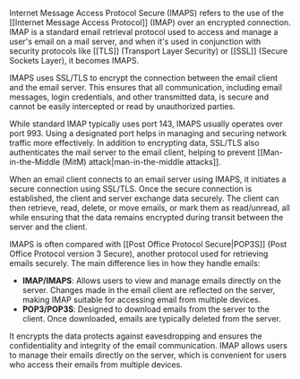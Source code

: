 Internet Message Access Protocol Secure (IMAPS) refers to the use of the [[Internet Message Access Protocol]] (IMAP) over an encrypted connection. IMAP is a standard email retrieval protocol used to access and manage a user's email on a mail server, and when it's used in conjunction with security protocols like [[TLS]] (Transport Layer Security) or [[SSL]] (Secure Sockets Layer), it becomes IMAPS.

IMAPS uses SSL/TLS to encrypt the connection between the email client and the email server. This ensures that all communication, including email messages, login credentials, and other transmitted data, is secure and cannot be easily intercepted or read by unauthorized parties. 

While standard IMAP typically uses port 143, IMAPS usually operates over port 993. Using a designated port helps in managing and securing network traffic more effectively. In addition to encrypting data, SSL/TLS also authenticates the mail server to the email client, helping to prevent [[Man-in-the-Middle (MitM) attack|man-in-the-middle attacks]].

When an email client connects to an email server using IMAPS, it initiates a secure connection using SSL/TLS. Once the secure connection is established, the client and server exchange data securely. The client can then retrieve, read, delete, or move emails, or mark them as read/unread, all while ensuring that the data remains encrypted during transit between the server and the client.

IMAPS is often compared with [[Post Office Protocol Secure|POP3S]] (Post Office Protocol version 3 Secure), another protocol used for retrieving emails securely. The main difference lies in how they handle emails:

- **IMAP/IMAPS**: Allows users to view and manage emails directly on the server. Changes made in the email client are reflected on the server, making IMAP suitable for accessing email from multiple devices.
- **POP3/POP3S**: Designed to download emails from the server to the client. Once downloaded, emails are typically deleted from the server.

It encrypts the data protects against eavesdropping and ensures the confidentiality and integrity of the email communication. IMAP allows users to manage their emails directly on the server, which is convenient for users who access their emails from multiple devices.

